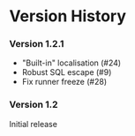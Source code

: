 # Version History

### Version 1.2.1
 * "Built-in" localisation (#24)
 * Robust SQL escape (#9)
 * Fix runner freeze (#28)

### Version 1.2
Initial release